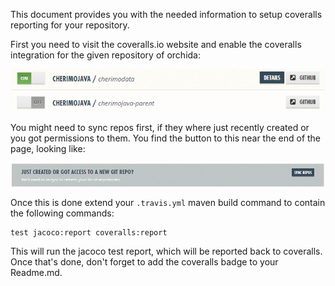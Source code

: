 This document provides you with the needed information to setup coveralls reporting for your repository.

First you need to visit the coveralls.io website and enable the coveralls integration for the given repository of orchida:

![Coveralls Repository View](/pictures/enable_repo_coveralls.png)

You might need to sync repos first, if they where just recently created or you got permissions to them. You find the button to this near the end of the page, looking like:

![Coveralls Repository Refresh](/pictures/sync_coveralls_repos.png)

Once this is done extend your `.travis.yml` maven build command to contain the following commands:

```
test jacoco:report coveralls:report
```

This will run the jacoco test report, which will be reported back to coveralls. Once that's done, don't forget to add the coveralls badge to your Readme.md.
